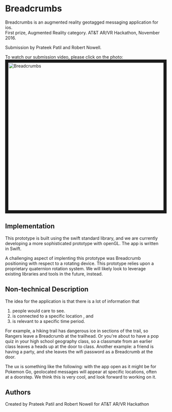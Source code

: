 # Breadcrumbs 
Breadcrumbs is an augmented reality geotagged messaging application for ios.  
First prize, Augmented Reality category. AT&T AR/VR Hackathon, November 2016.

Submission by Prateek Patil and Robert Nowell.  
   
To watch our submission video, please click on the photo:   
<a href="https://www.youtube.com/watch?v=W2pvLNl3Dyk" target="Breadcrumbs"><img src="https://github.com/robertnowell/breadcrumbs/blob/master/Screen%20Shot%202017-01-27%20at%201.25.07%20AM.png" 
alt="Breadcrumbs" width="800" height="480" border="10" /></a>
    
## Implementation       
This prototype is built using the swift standard library, and we are currently developing a more sophisticated prototype with openGL. The app is written in Swift.    

A challenging aspect of implenting this prototype was Breadcrumb positioning with respect to a rotating device. This prototype relies upon a proprietary quaternion rotation system. We will likely look to leverage existing libraries and tools in the future, instead.  
 
## Non-technical Description  
The idea for the application is that there is a lot of information that  

1.  people would care to see.  
2.  is connected to a specific location , and  
3.  is relevant to a specific time period.  

For example, a hiking trail has dangerous ice in sections of the trail, so Rangers leave a Breadcrumb at the trailhead. Or you're about to have a pop quiz in your high school geography class, so a classmate from an earlier class leaves a heads up at the door to class. Another example: a friend is having a party, and she leaves the wifi password as a Breadcrumb at the door.  

The ux is something like the following: with the app open as it might be for Pokemon Go, geolocated messages will appear at specific locations, often at a doorstep. We think this is very cool, and look forward to working on it.  

  
## Authors

Created by Prateek Patil and Robert Nowell for AT&amp;T AR/VR Hackathon
